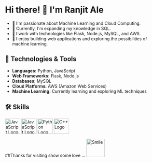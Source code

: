 # Hi there! 👋 I'm Ranjit Ale

- 👀 I'm passionate about Machine Learning and Cloud Computing.
- 🌱 Currently, I'm expanding my knowledge in SQL.
- 💼 I work with technologies like Flask, Node.js, MySQL, and AWS.
- 🚀 I enjoy building web applications and exploring the possibilities of machine learning.

## 🔧 Technologies & Tools

- **Languages:** Python, JavaScript
- **Web Frameworks:** Flask, Node.js
- **Databases:** MySQL
- **Cloud Platforms:** AWS (Amazon Web Services)
- **Machine Learning:** Currently learning and exploring ML techniques

## 🛠️ Skills

<!-- JavaScript Logo -->
<img src="https://upload.wikimedia.org/wikipedia/commons/9/99/Unofficial_JavaScript_logo_2.svg" alt="JavaScript Logo" width="50" height="50">
<!-- JavaScript Logo -->
<img src="https://upload.wikimedia.org/wikipedia/commons/9/99/Unofficial_JavaScript_logo_2.svg" alt="JavaScript Logo" width="50" height="50">

<!-- Python Logo -->
<img src="https://www.python.org/static/community_logos/python-logo.png" alt="Python Logo" width="50" height="50">

<!-- C++ Logo -->
<img src="https://upload.wikimedia.org/wikipedia/commons/1/18/ISO_C%2B%2B_Logo.svg" alt="C++ Logo" width="50" height="50">

<!-- Add more skills and logos as needed -->
##Thanks for visiting show some love ...
<img src='https://encrypted-tbn0.gstatic.com/images?q=tbn:ANd9GcTDtRqvrRBYC8TxxWOYhqmZDtCCMWTX9DwpNxnf-Qdv&s' alt="Smile" height='60'>
